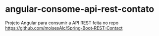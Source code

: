 # angular-consome-api-rest-contato
Projeto Angular para consumir a API REST feita no repo https://github.com/moisesAlc/Spring-Boot-REST-Contact
